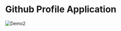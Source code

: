 # Github Profile Application

![Demo2](https://user-images.githubusercontent.com/74094829/188425907-8a1ee00f-a3d2-49bb-a33a-8a6b67ca3e58.png)
